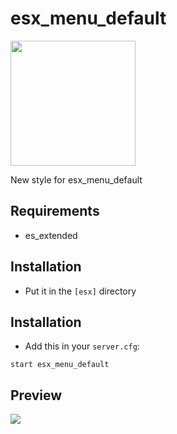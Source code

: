 # esx_menu_default

<img src="https://i.imgur.com/UE1mLlB.png" width="200px" height="200px" align="center">

New style for esx_menu_default

## Requirements

- es_extended

## Installation

- Put it in the `[esx]` directory

## Installation

- Add this in your `server.cfg`:

```
start esx_menu_default
```

## Preview

<img src="https://cdn.discordapp.com/attachments/805465880036114444/902377638553858088/Immagine_2021-10-26_035000.png">
